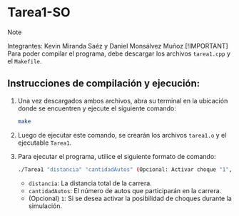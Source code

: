 
# Tarea1-SO
> [!NOTE]
> Integrantes: Kevin Miranda Saéz y Daniel Monsálvez Muñoz
>[!IMPORTANT]
> Para poder compilar el programa, debe descargar los archivos `tarea1.cpp` y el `Makefile`.

## Instrucciones de compilación y ejecución:

1. Una vez descargados ambos archivos, abra su terminal en la ubicación donde se encuentren y ejecute el siguiente comando:

   ```bash
   make
   ```

2. Luego de ejecutar este comando, se crearán los archivos `tarea1.o` y el ejecutable `Tarea1`.

3. Para ejecutar el programa, utilice el siguiente formato de comando:

   ```bash
   ./Tarea1 "distancia" "cantidadAutos" (Opcional: Activar choque "1", no activar: no ingresar nada)
   ```

   - `distancia`: La distancia total de la carrera.
   - `cantidadAutos`: El número de autos que participarán en la carrera.
   - (Opcional) `1`: Si se desea activar la posibilidad de choques durante la simulación.
